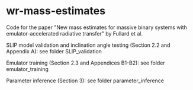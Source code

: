 # wr-mass-estimates
Code for the paper "New mass estimates for massive binary systems with emulator-accelerated radiative transfer" by Fullard et al.

SLIP model validation and inclination angle testing (Section 2.2 and Appendix A): see folder SLIP_validation

Emulator training (Section 2.3 and Appendices B1-B2): see folder emulator_training

Parameter inference (Section 3): see folder parameter_inference